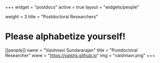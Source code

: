 +++
widget = "postdocs"
active = true
layout = "widgets/people"

weight = 3
title = "Postdoctoral Researchers"

# Please alphabetize yourself!

[[people]]
  name = "Vaishnavi Sundararajan"
  title = "Postdoctoral Researcher"
  www = "https://vaishs.github.io"
  img = "vaishnavi.png"
+++
